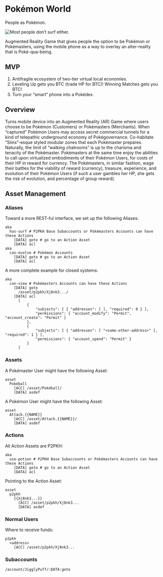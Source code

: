 # Pokémon World

People as Pokémon.

![Most people don’t surf either.](https://raw.github.com/nerdfiles/pokemon-world/blob/master/design/has_surf.jpg)

Augmented Reality Game that gives people the option to be Pokémon or 
Pokémasters, using the mobile phone as a way to overlay an alter-reality that 
is Poké-qua-being.

## MVP

1. Antifragile ecosystem of two-tier virtual local economies.
2. Leveling Up gets you BTC (trade HP for BTC)! Winning Matches gets you BTC!
3. Turn your “smart” phone into a Pokédex.

## Overview

Turns mobile device into an Augmented Reality (AR) Game where users choose to 
be Pokémon (Customers) or Pokémasters (Merchants). When “captured” Pokémon 
Users may access secret commercial tunnels for a kind of telepathic 
underground economy of Pokégovernance. Co-habitate “Sims”-esque 
styled modular zones that each Pokémaster prepares. Naturally, the 
limit of “walking chatrooms” is up to the charisma and tenacity of 
the Pokémaster. Pokémasters at the same time enjoy the abilities 
to call upon virtualized embodiments of their Pokémon Users, for costs of 
their HP in reward for currency. The Pokémasters, in similar fashion, 
wage their battles for the viability of reward (currency), treasure, 
experience, and evolution of their Pokémon Users (if such a user gambles 
her HP, she gets the risk of evolution, and percentage of group reward).

## Asset Management

### Aliases

Toward a more REST-ful interface, we set up the following Aliases:

```
aka
  has-surf # P2PKH Base Subaccounts or Pokémasters Accounts can have these Actions
    [DATA] goto # go to an Action Asset
    [DATA] acl
aka
  can-evolve # Pokémon Accounts
    [DATA] goto # go to an Action Asset
    [DATA] acl
```

A more complete example for closed systems:

```
aka
  can-view # Pokémasters Accounts can have these Actions
    [DATA] goto
      /asset/p2pkh/Xj8nk3.../
    [DATA] acl
      [
          {
              "subjects": [ { "addresses": [ ], "required": 0 } ],
              "permissions": { "account_modify": "Permit", "account_create": "Permit" }
          },
          {
              "subjects": [ { "addresses": [ "<some-other-address>" ], "required": 1 } ],
              "permissions": { "account_spend": "Permit" }
          }
      ]
```

### Assets

A Pokémaster User might have the following Asset:

```
asset
  Pokéball
    [ACC] /asset/Pokéball/
    [DATA] asdef
```

A Pokémon User might have the following Asset:

```
asset
  Attack.{{NAME}}
    [ACC] /asset/Attack.{{NAME}}/
    [DATA] asdef
```

### Actions

All Action Assets are P2PKH:

```
aka
  use-potion # P2PKH Base Subaccounts or Pokémasters Accounts can have these Actions
    [DATA] goto # go to an Action Asset
    [DATA] acl
```

Pointing to the Action Asset:

```
asset
  p2pkh
    {{Xj8nk3...}}
      [ACC] /asset/p2pkh/Xj8nk3...
      [DATA] asdef
```

### Normal Users

Where to receive funds:

```
p2pkh
  <address>
    [ACC] /asset/p2pkh/Xj8nk3...
```

### Subaccounts

```
/account/JigglyPuff/:DATA:goto
```

